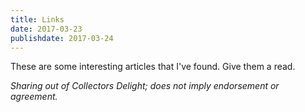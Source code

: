 ```yaml
---
title: Links
date: 2017-03-23
publishdate: 2017-03-24
---
```

These are some interesting articles that I've found. Give them a read. 

*Sharing out of Collectors Delight; does not imply endorsement or agreement.*
